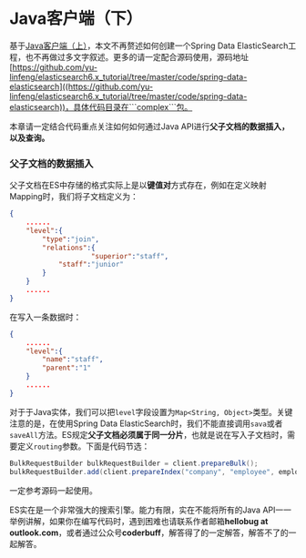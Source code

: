 # Java客户端（下）

基于[Java客户端（上）](minimum_should_match)，本文不再赘述如何创建一个Spring Data ElasticSearch工程，也不再做过多文字叙述。更多的请一定配合源码使用，源码地址[https://github.com/yu-linfeng/elasticsearch6.x_tutorial/tree/master/code/spring-data-elasticsearch]((https://github.com/yu-linfeng/elasticsearch6.x_tutorial/tree/master/code/spring-data-elasticsearch))，具体代码目录在```complex```包。

本章请一定结合代码重点关注如何如何通过Java API进行**父子文档的数据插入，以及查询。**

### 父子文档的数据插入

父子文档在ES中存储的格式实际上是以**键值对**方式存在，例如在定义映射Mapping时，我们将子文档定义为：

```json
{
    ......
    "level":{
        "type":"join",
        "relations":{
				    "superior":"staff",
            "staff":"junior"
        }
    }
    ......
}
```

在写入一条数据时：

```json
{
    ......
    "level":{
        "name":"staff",
        "parent":"1"
    }
    ......
}
```

对于于Java实体，我们可以把```level```字段设置为```Map<String, Object>```类型。关键注意的是，在使用Spring Data ElasticSearch时，我们不能直接调用```sava```或者```saveAll```方法。ES规定**父子文档必须属于同一分片**，也就是说在写入子文档时，需要定义```routing```参数。下面是代码节选：

```java
BulkRequestBuilder bulkRequestBuilder = client.prepareBulk();
bulkRequestBuilder.add(client.prepareIndex("company", "employee", employeePO.getId()).setRouting(routing).setSource(mapper.writeValueAsString(employeePO), XContentType.JSON)).execute().actionGet();
```

一定参考源码一起使用。

ES实在是一个非常强大的搜索引擎。能力有限，实在不能将所有的Java API一一举例讲解，如果你在编写代码时，遇到困难也请联系作者邮箱**hellobug at outlook.com**，或者通过公众号**coderbuff**，解答得了的一定解答，解答不了的一起解答。

